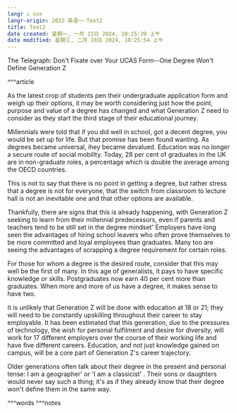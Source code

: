 ```yaml
---
langr : xxx
langr-origin: 2022-英语一-Text2
title: Text2
date created: 星期一, 一月 22日 2024, 10:15:39 上午
date modified: 星期三, 二月 28日 2024, 10:25:54 上午
---
```


The Telegraph: Don't Fixate over Your UCAS Form--One Degree Won't Define Generation Z

^^^article

As the latest crop of students pen their undergraduate application form and weigh up their options, it may be worth considering just how the point, purpose and value of a degree has changed and what Generation Z need to consider as they start the third stage of their educational journey.

Millennials were told that if you did well in school, got a decent degree, you would be set up for life. But that promise has been found wanting. As degrees became universal, ihey became devalued. Education was no longer a secure route of social mobility. Today, 28 per cent of graduates in the UK are in non-graduate roles, a percentage which is double the average among the OECD countries.

This is not to say that there is no point in getting a degree, but rather stress that a degree is not for everyone, that the switch from classroom to lecture hall is not an inevitable one and that other options are available.

Thankfully, there are signs that this is already happening, with Generation Z seeking to learn from their millennial predecessors, even if parents and teachers tend to be still set in the degree mindset' Employers have long seen the advantages of hiring school leavers who often prove themselves to be more committed and loyal employees than graduates. Many too are seeing the advantages of scrapping a degree requirement for certain roles.

For those for whom a degree is the desired route, consider that this may well be the first of many. In this age of generalists, it pays to have specific knowledge or skills. Postgraduates now earn 40 per cent more than graduates. When more and more of us have a degree, it makes sense to have two.

It is unlikely that Generation Z will be done with education at 18 or 21; they will need to be constantly upskilling throughout their career to stay employable. It has been estimated that this generation, due to the pressures of technology, the wish for personal fulfilment and desire for diversity, will work for 17 different employers over the course of their working life and have five different careers. Education, and not just knowledge gained on campus, will be a core part of Generation Z's career trajectory.

Older generations often talk about their degree in the present and personal tense: I am a geographer' or 'I am a classicist' . Their sons or daughters would never say such a thing; it's as if they already know that their degree won't define them in the same way.


^^^words
^^^notes
